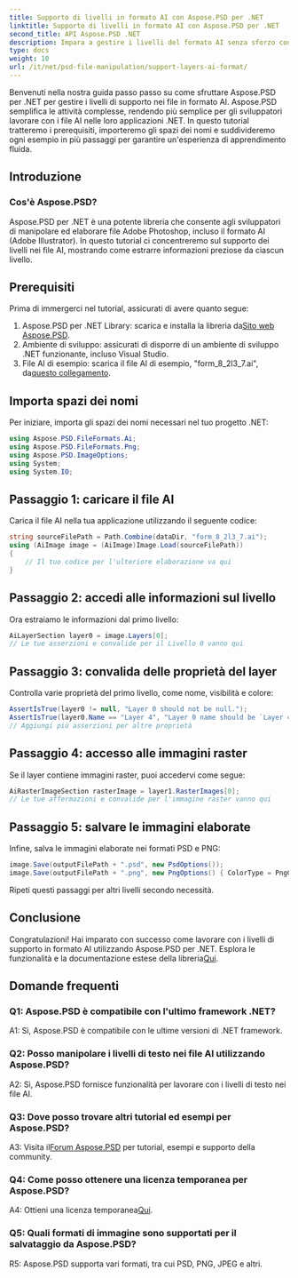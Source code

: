 ```yaml
---
title: Supporto di livelli in formato AI con Aspose.PSD per .NET
linktitle: Supporto di livelli in formato AI con Aspose.PSD per .NET
second_title: API Aspose.PSD .NET
description: Impara a gestire i livelli del formato AI senza sforzo con Aspose.PSD per .NET. Segui la nostra guida passo passo per un'integrazione e una manipolazione perfette.
type: docs
weight: 10
url: /it/net/psd-file-manipulation/support-layers-ai-format/
---
```

Benvenuti nella nostra guida passo passo su come sfruttare Aspose.PSD per .NET per gestire i livelli di supporto nei file in formato AI. Aspose.PSD semplifica le attività complesse, rendendo più semplice per gli sviluppatori lavorare con i file AI nelle loro applicazioni .NET. In questo tutorial tratteremo i prerequisiti, importeremo gli spazi dei nomi e suddivideremo ogni esempio in più passaggi per garantire un'esperienza di apprendimento fluida.
## Introduzione
### Cos'è Aspose.PSD?
Aspose.PSD per .NET è una potente libreria che consente agli sviluppatori di manipolare ed elaborare file Adobe Photoshop, incluso il formato AI (Adobe Illustrator). In questo tutorial ci concentreremo sul supporto dei livelli nei file AI, mostrando come estrarre informazioni preziose da ciascun livello.
## Prerequisiti
Prima di immergerci nel tutorial, assicurati di avere quanto segue:
1.  Aspose.PSD per .NET Library: scarica e installa la libreria da[Sito web Aspose.PSD](https://releases.aspose.com/psd/net/).
2. Ambiente di sviluppo: assicurati di disporre di un ambiente di sviluppo .NET funzionante, incluso Visual Studio.
3. File AI di esempio: scarica il file AI di esempio, "form_8_2l3_7.ai", da[questo collegamento](Your-Download-Link).
## Importa spazi dei nomi
Per iniziare, importa gli spazi dei nomi necessari nel tuo progetto .NET:
```csharp
using Aspose.PSD.FileFormats.Ai;
using Aspose.PSD.FileFormats.Png;
using Aspose.PSD.ImageOptions;
using System;
using System.IO;
```
## Passaggio 1: caricare il file AI
Carica il file AI nella tua applicazione utilizzando il seguente codice:
```csharp
string sourceFilePath = Path.Combine(dataDir, "form_8_2l3_7.ai");
using (AiImage image = (AiImage)Image.Load(sourceFilePath))
{
    // Il tuo codice per l'ulteriore elaborazione va qui
}
```
## Passaggio 2: accedi alle informazioni sul livello
Ora estraiamo le informazioni dal primo livello:
```csharp
AiLayerSection layer0 = image.Layers[0];
// Le tue asserzioni e convalide per il Livello 0 vanno qui
```
## Passaggio 3: convalida delle proprietà del layer
Controlla varie proprietà del primo livello, come nome, visibilità e colore:
```csharp
AssertIsTrue(layer0 != null, "Layer 0 should not be null.");
AssertIsTrue(layer0.Name == "Layer 4", "Layer 0 name should be `Layer 4`");
// Aggiungi più asserzioni per altre proprietà
```
## Passaggio 4: accesso alle immagini raster
Se il layer contiene immagini raster, puoi accedervi come segue:
```csharp
AiRasterImageSection rasterImage = layer1.RasterImages[0];
// Le tue affermazioni e convalide per l'immagine raster vanno qui
```
## Passaggio 5: salvare le immagini elaborate
Infine, salva le immagini elaborate nei formati PSD e PNG:
```csharp
image.Save(outputFilePath + ".psd", new PsdOptions());
image.Save(outputFilePath + ".png", new PngOptions() { ColorType = PngColorType.TruecolorWithAlpha });
```
Ripeti questi passaggi per altri livelli secondo necessità.
## Conclusione

Congratulazioni! Hai imparato con successo come lavorare con i livelli di supporto in formato AI utilizzando Aspose.PSD per .NET. Esplora le funzionalità e la documentazione estese della libreria[Qui](https://reference.aspose.com/psd/net/).

## Domande frequenti

### Q1: Aspose.PSD è compatibile con l'ultimo framework .NET?

A1: Sì, Aspose.PSD è compatibile con le ultime versioni di .NET framework.

### Q2: Posso manipolare i livelli di testo nei file AI utilizzando Aspose.PSD?

A2: Sì, Aspose.PSD fornisce funzionalità per lavorare con i livelli di testo nei file AI.

### Q3: Dove posso trovare altri tutorial ed esempi per Aspose.PSD?

 A3: Visita il[Forum Aspose.PSD](https://forum.aspose.com/c/psd/34) per tutorial, esempi e supporto della community.

### Q4: Come posso ottenere una licenza temporanea per Aspose.PSD?

 A4: Ottieni una licenza temporanea[Qui](https://purchase.aspose.com/temporary-license/).

### Q5: Quali formati di immagine sono supportati per il salvataggio da Aspose.PSD?

R5: Aspose.PSD supporta vari formati, tra cui PSD, PNG, JPEG e altri.